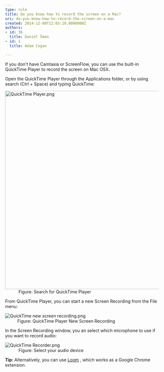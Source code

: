 ```yaml
---
type: rule
title: Do you know how to record the screen on a Mac?
uri: do-you-know-how-to-record-the-screen-on-a-mac
created: 2014-12-08T12:03:19.0000000Z
authors:
- id: 36
  title: Daniel Šmon
- id: 1
  title: Adam Cogan

---
```




<span class='intro'> If you don't have Camtasia or ScreenFlow, you can use the built-in QuickTime Player to record the screen on Mac OSX.<br> </span>

<p>Open the QuickTime Player through the Applications folder, or by using search (Ctrl + Space) and typing QuickTime&#58;</p><dl class="image"><dt><img alt="QuickTime Player.png" src="/PublishingImages/QuickTime%20Player.png" style="width&#58;650px;" /></dt><dd>&#160;Figure&#58; Search for QuickTime Player</dd></dl><p>From QuickTime&#160;Player, you can start a new&#160;Screen Recording from the File menu&#58;&#160;</p><dl class="image"><dt><img alt="QuickTime new screen recording.png" src="/PublishingImages/QuickTime%20new%20screen%20recording.png" /></dt><dd>Figure&#58; QuickTime Player New Screen Recording&#160;</dd></dl><p>In the Screen Recording window, you an select which microphone to use if you want to record audio&#58;</p><dl class="image"><dt><img alt="QuickTime Recorder.png" src="/PublishingImages/QuickTime%20Recorder.png" /></dt><dd>&#160;Figure&#58; Select your audio device</dd></dl> 
<p class="greyBox">
   <b>​Tip&#58;</b> Alternatively, you can use <a href="https&#58;//www.useloom.com/">Loom</a> <img src="/Style%20Library/SSW/CoreImages/external.gif" title="You are now leaving SSW" alt="" />, which works as a Google Chrome extension. <br></p>



